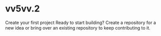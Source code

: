 # vv5vv.2
Create your first project Ready to start building? Create a repository for a new idea or bring over an existing repository to keep contributing to it.
